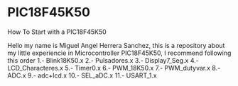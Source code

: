 # PIC18F45K50
How To Start with a PIC18F45K50

Hello my name is Miguel Angel Herrera Sanchez, this is a repository about my little experiencie in Microcontroller PIC18F45K50, 
I recommend following this order
1.- Blink18K50.x
2.- Pulsadores.x
3.- Display7_Seg.x
4.- LCD_Characteres.x
5.- Timer0.x
6.- PWM_18K50.x
7.- PWM_dutyvar.x
8.- ADC.x
9.- adc+lcd.x
10.- SEL_aDC.x
11.- USART_1.x


